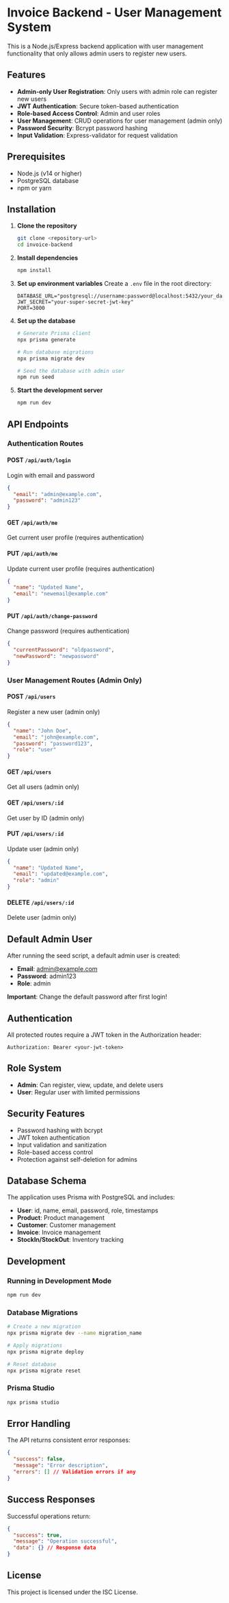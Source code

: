 # Invoice Backend - User Management System

This is a Node.js/Express backend application with user management functionality that only allows admin users to register new users.

## Features

- **Admin-only User Registration**: Only users with admin role can register new users
- **JWT Authentication**: Secure token-based authentication
- **Role-based Access Control**: Admin and user roles
- **User Management**: CRUD operations for user management (admin only)
- **Password Security**: Bcrypt password hashing
- **Input Validation**: Express-validator for request validation

## Prerequisites

- Node.js (v14 or higher)
- PostgreSQL database
- npm or yarn

## Installation

1. **Clone the repository**

   ```bash
   git clone <repository-url>
   cd invoice-backend
   ```

2. **Install dependencies**

   ```bash
   npm install
   ```

3. **Set up environment variables**
   Create a `.env` file in the root directory:

   ```env
   DATABASE_URL="postgresql://username:password@localhost:5432/your_database"
   JWT_SECRET="your-super-secret-jwt-key"
   PORT=3000
   ```

4. **Set up the database**

   ```bash
   # Generate Prisma client
   npx prisma generate

   # Run database migrations
   npx prisma migrate dev

   # Seed the database with admin user
   npm run seed
   ```

5. **Start the development server**
   ```bash
   npm run dev
   ```

## API Endpoints

### Authentication Routes

#### POST `/api/auth/login`

Login with email and password

```json
{
  "email": "admin@example.com",
  "password": "admin123"
}
```

#### GET `/api/auth/me`

Get current user profile (requires authentication)

#### PUT `/api/auth/me`

Update current user profile (requires authentication)

```json
{
  "name": "Updated Name",
  "email": "newemail@example.com"
}
```

#### PUT `/api/auth/change-password`

Change password (requires authentication)

```json
{
  "currentPassword": "oldpassword",
  "newPassword": "newpassword"
}
```

### User Management Routes (Admin Only)

#### POST `/api/users`

Register a new user (admin only)

```json
{
  "name": "John Doe",
  "email": "john@example.com",
  "password": "password123",
  "role": "user"
}
```

#### GET `/api/users`

Get all users (admin only)

#### GET `/api/users/:id`

Get user by ID (admin only)

#### PUT `/api/users/:id`

Update user (admin only)

```json
{
  "name": "Updated Name",
  "email": "updated@example.com",
  "role": "admin"
}
```

#### DELETE `/api/users/:id`

Delete user (admin only)

## Default Admin User

After running the seed script, a default admin user is created:

- **Email**: admin@example.com
- **Password**: admin123
- **Role**: admin

**Important**: Change the default password after first login!

## Authentication

All protected routes require a JWT token in the Authorization header:

```
Authorization: Bearer <your-jwt-token>
```

## Role System

- **Admin**: Can register, view, update, and delete users
- **User**: Regular user with limited permissions

## Security Features

- Password hashing with bcrypt
- JWT token authentication
- Input validation and sanitization
- Role-based access control
- Protection against self-deletion for admins

## Database Schema

The application uses Prisma with PostgreSQL and includes:

- **User**: id, name, email, password, role, timestamps
- **Product**: Product management
- **Customer**: Customer management
- **Invoice**: Invoice management
- **StockIn/StockOut**: Inventory tracking

## Development

### Running in Development Mode

```bash
npm run dev
```

### Database Migrations

```bash
# Create a new migration
npx prisma migrate dev --name migration_name

# Apply migrations
npx prisma migrate deploy

# Reset database
npx prisma migrate reset
```

### Prisma Studio

```bash
npx prisma studio
```

## Error Handling

The API returns consistent error responses:

```json
{
  "success": false,
  "message": "Error description",
  "errors": [] // Validation errors if any
}
```

## Success Responses

Successful operations return:

```json
{
  "success": true,
  "message": "Operation successful",
  "data": {} // Response data
}
```

## License

This project is licensed under the ISC License.
